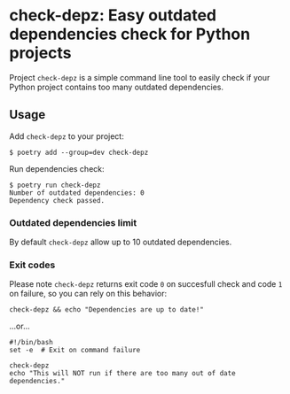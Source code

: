 # check-depz: Easy outdated dependencies check for Python projects 

Project `check-depz` is a simple command line tool to easily check if your Python project contains too many outdated dependencies. 

## Usage

Add `check-depz` to your project:

```
$ poetry add --group=dev check-depz 
```

Run dependencies check:

```
$ poetry run check-depz
Number of outdated dependencies: 0
Dependency check passed.
```

### Outdated dependencies limit 

By default `check-depz` allow up to 10 outdated dependencies.

### Exit codes

Please note `check-depz` returns exit code `0` on succesfull check and code `1` on failure, so you can rely on this behavior:

```
check-depz && echo "Dependencies are up to date!"
```

...or...


```
#!/bin/bash
set -e  # Exit on command failure

check-depz
echo "This will NOT run if there are too many out of date dependencies."

```